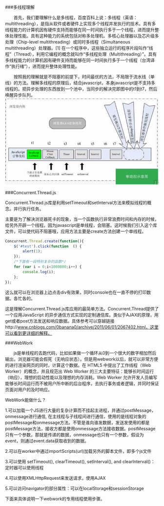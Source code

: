 ###多线程理解

&emsp;&emsp;首先，我们要理解什么是多线程，百度百科上说：多线程（英语：multithreading），是指从软件或者硬件上实现多个线程并发执行的技术。具有多线程能力的计算机因有硬件支持而能够在同一时间执行多于一个线程，进而提升整体处理性能。具有这种能力的系统包括对称多处理机、多核心处理器以及芯片级多处理（Chip-level multithreading）或同时多线程（Simultaneous multithreading）处理器。[1]  在一个程序中，这些独立运行的程序片段叫作“线程”（Thread），利用它编程的概念就叫作“多线程处理（Multithreading）”。具有多线程能力的计算机因有硬件支持而能够在同一时间执行多于一个线程（台湾译作“执行绪”），进而提升整体处理性能。

&emsp;&emsp;按照我的理解就是不阻塞的前提下，时间最优的方法，不局限于流水线（单线）的方法。理解多线程的原理后，结合javascript，本身javascript是不支持多线程的。把异步处理的东西放到一个池中，当同步的解决完即图中的t1到t7，然后唤醒异步队列。
![](/assets/695604-20160731004725184-1393633490.png)


###Concurrent.Thread.js

Concurrent.Thread.js库是利用setTimeout和setInterval方法来模拟线程的概念。并行执行任务。

主要是为了解决浏览器死卡的现象，当一个函数执行非常浪费时间和内存的时候，给另外开辟一个线程。因为javascript是单线程，会阻塞。这时候我们引入这个库文件，可以使代码不阻塞哦，应用方法主要是create方法创建一个单线程。

```javascript
Concurrent.Thread.create(function(){
    $('#test').click(function  () {
        alert(1);
    });
    /*下面有一段特别复杂的函数*/
    for (var i = 0;i<1000000;i++) {
        console.log(i);
    };
});
```

这么就可以在浏览器上边点击div有效果，同时console也在一直不停的打印数据。各忙各的。

这是理解Concurrent.Thread.js库应用的最简单方法。Concurrent.Thread提供了一个应用JavaScript 的异步通信方式实现的定制通信库。类似于AJAX的原理，用get或者post方法发送和响应数据。具体参考可以穿越链接http://www.cnblogs.com/0banana0/archive/2011/06/01/2067402.html，这里可以看到更详细的解释。

###WebWork

&emsp;&emsp;js是单线程的去跑代码，比如如果做一个循环从0到一个很大的数字相加然后输出，浏览器可能会假死（无响应状态）。但是用webwork以后，就可以非常方便的进行渲染网页的同时，计算这个数据。在 HTML5 中提出了工作线程（Web Worker）的概念，并且规范出 Web Worker 的三大主要特征：能够长时间运行（响应），理想的启动性能以及理想的内存消耗。Web Worker 允许开发人员编写能够长时间运行而不被用户所中断的后台程序，去执行事务或者逻辑，并同时保证页面对用户的及时响应。

WebWork能做什么？

1.可以加载一个JS进行大量的复杂计算而不挂起主进程，并通过postMessage，onmessage进行通信, 在主线程与子线程间进行通信，使用的是线程对象的postMessage和onmessage方法。不管是谁向谁发数据，发送发使用的都是postMessage方法，接收方都是使用onmessage方法接收数据。postMessage只有一个参数，那就是传递的数据，onmessage也只有一个参数，假设为event，则通过event.data获取收到的数据。

2.可以在worker中通过importScripts(url)加载另外的脚本文件，即多个js文件

3.可以使用 setTimeout(), clearTimeout(), setInterval(), and clearInterval()：定时器可以使用线程 

4.可以使用XMLHttpRequest来发送请求，使用AJAX

5.可以访问navigator的部分属性：可以在localStorage和sessionStorage

下面来具体说明一下webwork的专用线程使用步骤。